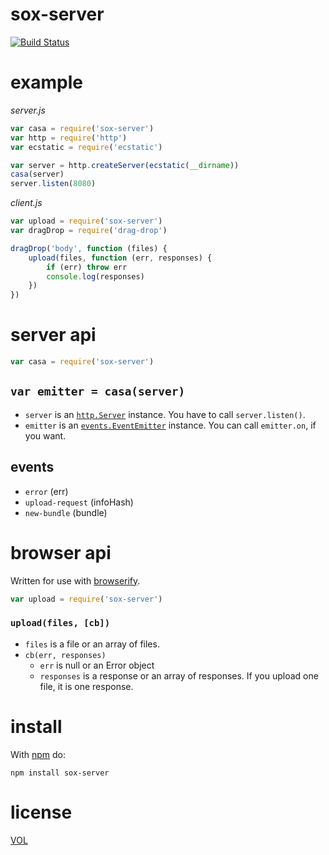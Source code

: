sox-server
==========

[![Build Status](https://travis-ci.org/ArtskydJ/sox-server.svg)](https://travis-ci.org/ArtskydJ/sox-server)

# example

*server.js*

```js
var casa = require('sox-server')
var http = require('http')
var ecstatic = require('ecstatic')

var server = http.createServer(ecstatic(__dirname))
casa(server)
server.listen(8080)
```

*client.js*

```js
var upload = require('sox-server')
var dragDrop = require('drag-drop')

dragDrop('body', function (files) {
	upload(files, function (err, responses) {
		if (err) throw err
		console.log(responses)
	})
})
```

# server api

```js
var casa = require('sox-server')
```

## `var emitter = casa(server)`

- `server` is an [`http.Server`](https://nodejs.org/api/http.html#http_class_http_server) instance. You have to call `server.listen()`.
- `emitter` is an [`events.EventEmitter`](https://nodejs.org/api/events.html#events_class_events_eventemitter) instance. You can call `emitter.on`, if you want.

## events

- `error` (err)
- `upload-request` (infoHash)
- `new-bundle` (bundle)

# browser api

Written for use with [browserify](https://github.com/substack/node-browserify).

```js
var upload = require('sox-server')
```

### `upload(files, [cb])`

- `files` is a file or an array of files.
- `cb(err, responses)`
	- `err` is null or an Error object
	- `responses` is a response or an array of responses. If you upload one file, it is one response.


# install

With [npm](http://nodejs.org/download) do:

	npm install sox-server

# license

[VOL](http://veryopenlicense.com)
